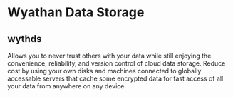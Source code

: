 # Wyathan Data Storage 
## wythds 

Allows you to never trust others with your data while still enjoying the convenience, reliability, and version control of cloud data storage.  Reduce cost by using your own disks and machines connected to globally accessable servers that cache some encrypted data for fast access of all your data from anywhere on any device.

